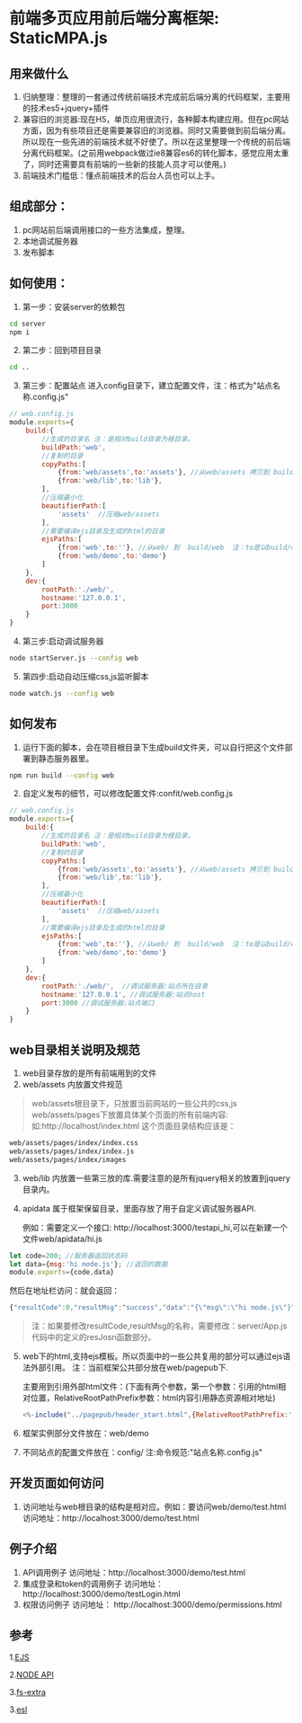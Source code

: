 前端多页应用前后端分离框架: StaticMPA.js
=================

用来做什么
-----
1. 归纳整理：整理的一套通过传统前端技术完成前后端分离的代码框架，主要用的技术es5+jquery+插件
2. 兼容旧的浏览器:现在H5，单页应用很流行，各种脚本构建应用。但在pc网站方面，因为有些项目还是需要兼容旧的浏览器。同时又需要做到前后端分离。所以现在一些先进的前端技术就不好使了。所以在这里整理一个传统的前后端分离代码框架。(之前用webpack做过ie8兼容es6的转化脚本，感觉应用太重了，同时还需要具有前端的一些新的技能人员才可以使用。)
3. 前端技术门槛低：懂点前端技术的后台人员也可以上手。

组成部分：
-----
1. pc网站前后端调用接口的一些方法集成，整理。
2. 本地调试服务器
3. 发布脚本

如何使用：
-----
1. 第一步：安装server的依赖包
```sh
cd server
npm i
```
2. 第二步：回到项目目录
```sh
cd ..
```
3. 第三步：配置站点 进入config目录下，建立配置文件，注：格式为"站点名称.config.js"
```js
// web.config.js
module.exports={
    build:{
        //生成的目录名 注：是相对build目录为根目录。
        buildPath:'web',
        //复制的目录
        copyPaths:[
            {from:'web/assets',to:'assets'}, //从web/assets 拷贝到 build/web/assets
            {from:'web/lib',to:'lib'},
        ],
        //压缩最小化
        beautifierPath:[
            'assets'  //压缩web/assets
        ],
        //需要编译ejs目录及生成的html的目录
        ejsPaths:[
            {from:'web',to:''}, //从web/ 到  build/web  注：to是以build/web为
            {from:'web/demo',to:'demo'}
        ]
    },
    dev:{
        rootPath:'./web/',
        hostname:'127.0.0.1',
        port:3000
    }
}
```
4. 第三步:启动调试服务器
```sh
node startServer.js --config web
```
5. 第四步:启动自动压缩css,js监听脚本
```sh
node watch.js --config web
```
如何发布
-----
1. 运行下面的脚本，会在项目根目录下生成build文件夹，可以自行把这个文件部署到静态服务器里。
```sh
npm run build --config web
```

2. 自定义发布的细节，可以修改配置文件:confit/web.config.js
```js
// web.config.js
module.exports={
    build:{
        //生成的目录名 注：是相对build目录为根目录。
        buildPath:'web',
        //复制的目录
        copyPaths:[
            {from:'web/assets',to:'assets'}, //从web/assets 拷贝到 build/web/assets
            {from:'web/lib',to:'lib'},
        ],
        //压缩最小化
        beautifierPath:[
            'assets'  //压缩web/assets
        ],
        //需要编译ejs目录及生成的html的目录
        ejsPaths:[
            {from:'web',to:''}, //从web/ 到  build/web  注：to是以build/web为
            {from:'web/demo',to:'demo'}
        ]
    },
    dev:{
        rootPath:'./web/',  //调试服务器:站点所在目录
        hostname:'127.0.0.1', //调试服务器:站点host
        port:3000 //调试服务器:站点端口
    }
}

```

web目录相关说明及规范
-----
1. web目录存放的是所有前端用到的文件
2. web/assets  内放置文件规范
> web/assets根目录下，只放置当前网站的一些公共的css,js
> web/assets/pages下放置具体某个页面的所有前端内容:如:http://localhost/index.html  这个页面目录结构应该是：
```sh
web/assets/pages/index/index.css
web/assets/pages/index/index.js
web/assets/pages/index/images
```
3. web/lib 内放置一些第三放的库.需要注意的是所有jquery相关的放置到jquery目录内。
4. apidata 属于框架保留目录，里面存放了用于自定义调试服务器API.

   例如：需要定义一个接口: http://localhost:3000/testapi_hi,可以在新建一个文件web/apidata/hi.js
```js
let code=200; //服务器返回状态码
let data={msg:'hi node.js'}; //返回的数据
module.exports={code,data}
```
  然后在地址栏访问：就会返回：
  ```js
  {"resultCode":0,"resultMsg":"success","data":"{\"msg\":\"hi node.js\"}"}
  ```
> 注：如果要修改resultCode,resultMsg的名称，需要修改：server/App.js 代码中的定义的resJosn函数部分。

5. web下的html,支持ejs模板。所以页面中的一些公共复用的部分可以通过ejs语法外部引用。 注：当前框架公共部分放在web/pagepub下.

    主要用到引用外部html文件：(下面有两个参数，第一个参数：引用的html相对位置，RelativeRootPathPrefix参数：html内容引用静态资源相对地址)
    ```js
    <%-include("../pagepub/header_start.html",{RelativeRootPathPrefix:'../'})%>
    ```

6. 框架实例部分文件放在：web/demo
7. 不同站点的配置文件放在：config/  注:命令规范:"站点名称.config.js"


开发页面如何访问
-----
1. 访问地址与web根目录的结构是相对应。例如：要访问web/demo/test.html  访问地址：http://localhost:3000/demo/test.html
  
例子介绍
-----  
1. API调用例子  访问地址：http://localhost:3000/demo/test.html
2. 集成登录和token的调用例子  访问地址：  http://localhost:3000/demo/testLogin.html
3. 权限访问例子  访问地址：  http://localhost:3000/demo/permissions.html

参考
-----
1.[EJS](https://ejs.bootcss.com/)

2.[NODE API](http://nodejs.cn/api/)

3.[fs-extra](https://github.com/jprichardson/node-fs-extra)

3.[esl](https://github.com/ecomfe/esl)



